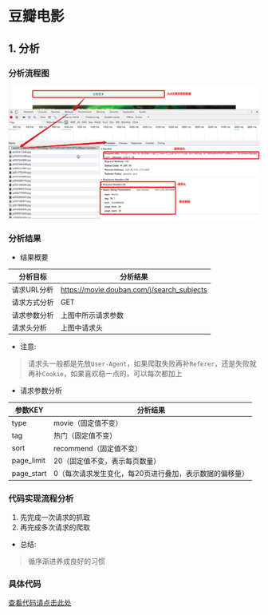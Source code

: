 # 豆瓣电影
## 1. 分析
### 分析流程图
![](./images/豆瓣电影分析图.png)

### 分析结果
- 结果概要

分析目标 | 分析结果
------------- | -------------
请求URL分析	| 	https://movie.douban.com/j/search_subjects
请求方式分析 | GET
请求参数分析 | 上图中所示请求参数
请求头分析 | 上图中请求头

- 注意:

> 请求头一般都是先放``User-Agent``，如果爬取失败再补``Referer``，还是失败就再补``Cookie``，如果喜欢稳一点的，可以每次都加上

- 请求参数分析

参数KEY | 分析结果
------------- | -------------
type	| 	movie（固定值不变）
tag | 热门（固定值不变）
sort | recommend（固定值不变）
page_limit | 20（固定值不变，表示每页数量）
page_start | 0（每次请求发生变化，每20页进行叠加，表示数据的偏移量）

### 代码实现流程分析
1. 先完成一次请求的抓取
2. 再完成多次请求的爬取
- 总结:

> 循序渐进养成良好的习惯

### 具体代码

[查看代码请点击此处]()
 